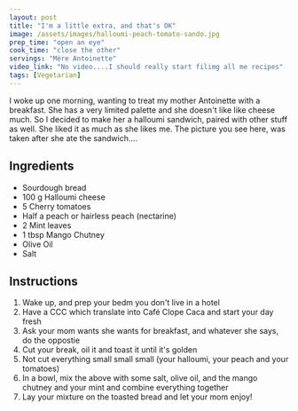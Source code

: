 ```yaml
---
layout: post
title: "I'm a little extra, and that's OK"
image: /assets/images/halloumi-peach-tomato-sando.jpg
prep_time: "open an eye"
cook_time: "close the other"
servings: "Mère Antoinette"
video_link: "No video....I should really start filimg all me recipes"
tags: [Vegetarian] 
---
```


I woke up one morning, wanting to treat my mother Antoinette with a breakfast. She has a very limited palette and she doesn't like like cheese much. So I decided to make her a halloumi sandwich, paired with other stuff as well. She liked it as much as she likes me. The picture you see here, was taken after she ate the sandwich....

## Ingredients

* Sourdough bread
* 100 g Halloumi cheese
* 5 Cherry tomatoes
* Half a  peach or  hairless peach (nectarine)
* 2 Mint leaves
* 1 tbsp Mango Chutney
* Olive Oil 
* Salt


## Instructions

1. Wake up, and prep your bedm you don't live in a hotel 
2. Have a CCC which translate into Café Clope Caca and start your day fresh
3. Ask your mom wants she wants for breakfast, and whatever she says, do the oppostie 
4. Cut your break, oil it and toast it until it's golden 
5. Not cut everything small small small (your halloumi, your peach and your tomatoes) 
6. In a bowl, mix the above with some salt, olive oil, and the mango chutney and your mint and combine everything together
7. Lay your mixture on the toasted bread and let your mom enjoy! 
